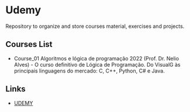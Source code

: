 # Udemy
Repository to organize and store courses material, exercises and projects.

## Courses List
- Course_01 Algoritmos e lógica de programação 2022 (Prof. Dr. Nelio Alves) - O curso definitivo de Lógica de Programação. Do VisualG às principais linguagens do mercado: C, C++, Python, C# e Java.

## Links
- [UDEMY](https://www.udemy.com/)
